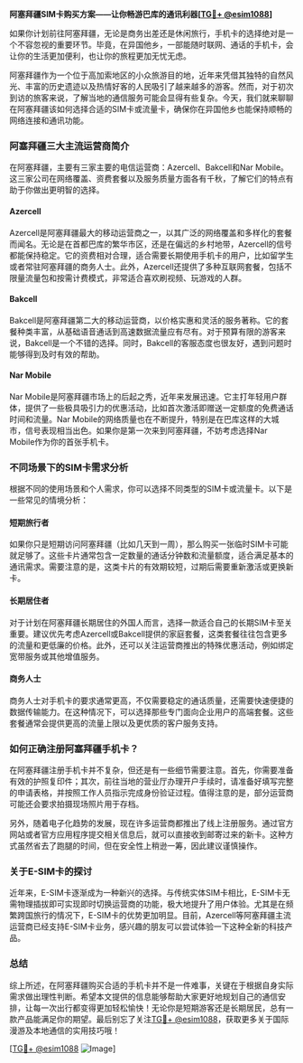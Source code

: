 **阿塞拜疆SIM卡购买方案——让你畅游巴库的通讯利器[[TG💪+ @esim1088](https://t.me/s/esim1088)]**

如果你计划前往阿塞拜疆，无论是商务出差还是休闲旅行，手机卡的选择绝对是一个不容忽视的重要环节。毕竟，在异国他乡，一部能随时联网、通话的手机卡，会让你的生活更加便利，也让你的旅程更加无忧无虑。

阿塞拜疆作为一个位于高加索地区的小众旅游目的地，近年来凭借其独特的自然风光、丰富的历史遗迹以及热情好客的人民吸引了越来越多的游客。然而，对于初次到访的旅客来说，了解当地的通信服务可能会显得有些复杂。今天，我们就来聊聊在阿塞拜疆该如何选择合适的SIM卡或流量卡，确保你在异国他乡也能保持顺畅的网络连接和通讯功能。

### 阿塞拜疆三大主流运营商简介

在阿塞拜疆，主要有三家主要的电信运营商：Azercell、Bakcell和Nar Mobile。这三家公司在网络覆盖、资费套餐以及服务质量方面各有千秋，了解它们的特点有助于你做出更明智的选择。

#### Azercell

Azercell是阿塞拜疆最大的移动运营商之一，以其广泛的网络覆盖和多样化的套餐而闻名。无论是在首都巴库的繁华市区，还是在偏远的乡村地带，Azercell的信号都能保持稳定。它的资费相对合理，适合需要长期使用手机卡的用户，比如留学生或者常驻阿塞拜疆的商务人士。此外，Azercell还提供了多种互联网套餐，包括不限量流量包和按需计费模式，非常适合喜欢刷视频、玩游戏的人群。

#### Bakcell

Bakcell是阿塞拜疆第二大的移动运营商，以价格实惠和灵活的服务著称。它的套餐种类丰富，从基础语音通话到高速数据流量应有尽有。对于预算有限的游客来说，Bakcell是一个不错的选择。同时，Bakcell的客服态度也很友好，遇到问题时能够得到及时有效的帮助。

#### Nar Mobile

Nar Mobile是阿塞拜疆市场上的后起之秀，近年来发展迅速。它主打年轻用户群体，提供了一些极具吸引力的优惠活动，比如首次激活即赠送一定额度的免费通话时间和流量。Nar Mobile的网络质量也在不断提升，特别是在巴库这样的大城市，信号表现相当出色。如果你是第一次来到阿塞拜疆，不妨考虑选择Nar Mobile作为你的首张手机卡。

### 不同场景下的SIM卡需求分析

根据不同的使用场景和个人需求，你可以选择不同类型的SIM卡或流量卡。以下是一些常见的情境分析：

#### 短期旅行者

如果你只是短期访问阿塞拜疆（比如几天到一周），那么购买一张临时SIM卡可能就足够了。这些卡片通常包含一定数量的通话分钟数和流量额度，适合满足基本的通讯需求。需要注意的是，这类卡片的有效期较短，过期后需要重新激活或更换新卡。

#### 长期居住者

对于计划在阿塞拜疆长期居住的外国人而言，选择一款适合自己的长期SIM卡至关重要。建议优先考虑Azercell或Bakcell提供的家庭套餐，这类套餐往往包含更多的流量和更低廉的价格。此外，还可以关注运营商推出的特殊优惠活动，例如绑定宽带服务或其他增值服务。

#### 商务人士

商务人士对手机卡的要求通常更高，不仅需要稳定的通话质量，还需要快速便捷的数据传输能力。在这种情况下，可以选择那些专门面向企业用户的高端套餐。这些套餐通常会提供更高的流量上限以及更优质的客户服务支持。

### 如何正确注册阿塞拜疆手机卡？

在阿塞拜疆注册手机卡并不复杂，但还是有一些细节需要注意。首先，你需要准备有效的护照复印件；其次，前往当地的营业厅办理开户手续时，请准备好填写完整的申请表格，并按照工作人员指示完成身份验证过程。值得注意的是，部分运营商可能还会要求拍摄现场照片用于存档。

另外，随着电子化趋势的发展，现在许多运营商都推出了线上注册服务。通过官方网站或者官方应用程序提交相关信息后，就可以直接收到邮寄过来的新卡。这种方式虽然省去了跑腿的时间，但在安全性上稍逊一筹，因此建议谨慎操作。

### 关于E-SIM卡的探讨

近年来，E-SIM卡逐渐成为一种新兴的选择。与传统实体SIM卡相比，E-SIM卡无需物理插拔即可实现即时切换运营商的功能，极大地提升了用户体验。尤其是在频繁跨国旅行的情况下，E-SIM卡的优势更加明显。目前，Azercell等阿塞拜疆主流运营商已经支持E-SIM卡业务，感兴趣的朋友可以尝试体验一下这种全新的科技产品。

### 总结

综上所述，在阿塞拜疆购买合适的手机卡并不是一件难事，关键在于根据自身实际需求做出理性判断。希望本文提供的信息能够帮助大家更好地规划自己的通信安排，让每一次出行都变得更加轻松愉快！无论你是短期游客还是长期居民，总有一款产品能满足你的期望。最后别忘了关注[TG💪+ @esim1088](https://t.me/s/esim1088)，获取更多关于国际漫游及本地通信的实用技巧哦！

[[TG💪+ @esim1088](https://t.me/s/esim1088) ![Image](https://i.postimg.cc/4NQfJmqS/Snipaste-2025-05-13-00-14-12.png)]